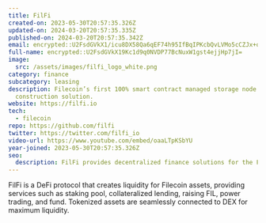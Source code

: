 ```yaml
---
title: FilFi
created-on: 2023-05-30T20:57:35.326Z
updated-on: 2024-03-20T20:57:35.335Z
published-on: 2024-03-20T20:57:35.342Z
email: encrypted::U2FsdGVkX1/icu8DX58Qa6qEF74h95IfBqIPKcbQvLVMo5cCZJx+qrCm5FCrkf2C
full-name: encrypted::U2FsdGVkX19Kc1d9q0NVDP77BcNuxW1gst4ejjHp7jI=
image:
  src: /assets/images/filfi_logo_white.png
category: finance
subcategory: leasing
description: Filecoin’s first 100% smart contract managed storage node joint
  construction solution.
website: https://filfi.io
tech:
  - filecoin
repo: https://github.com/filfi
twitter: https://twitter.com/filfi_io
video-url: https://www.youtube.com/embed/oaaLTpKSbYU
year-joined: 2023-05-30T20:57:35.326Z
seo:
  description: FilFi provides decentralized finance solutions for the Filecoin network.
---
```


FilFi is a DeFi protocol that creates liquidity for Filecoin assets, providing services such as staking pool, collateralized lending, raising FIL, power trading, and fund. Tokenized assets are seamlessly connected to DEX for maximum liquidity.
